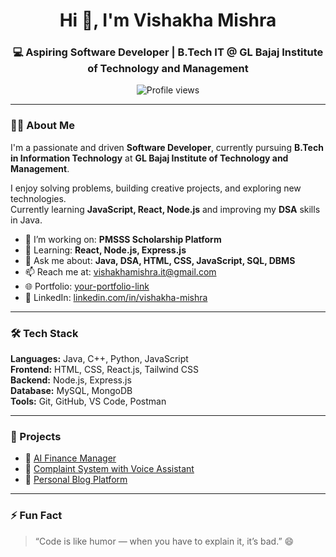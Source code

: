 <h1 align="center">Hi 👋, I'm Vishakha Mishra</h1>
<h3 align="center">💻 Aspiring Software Developer | B.Tech IT @ GL Bajaj Institute of Technology and Management</h3>

<p align="center">
  <img src="https://komarev.com/ghpvc/?username=vishakhamishra07&label=Profile%20Views&color=blueviolet&style=flat" alt="Profile views" />
</p>

---

### 👩‍💻 About Me

I'm a passionate and driven **Software Developer**, currently pursuing **B.Tech in Information Technology** at **GL Bajaj Institute of Technology and Management**.  

I enjoy solving problems, building creative projects, and exploring new technologies.  
Currently learning **JavaScript, React, Node.js** and improving my **DSA** skills in Java.

- 🔭 I’m working on: **PMSSS Scholarship Platform**
- 🌱 Learning: **React, Node.js, Express.js**
- 💬 Ask me about: **Java, DSA, HTML, CSS, JavaScript, SQL, DBMS**
- 📫 Reach me at: [vishakhamishra.it@gmail.com](mailto:vishakhamishra.it@gmail.com)
- 🌐 Portfolio: [your-portfolio-link](#)
- 💼 LinkedIn: [linkedin.com/in/vishakha-mishra](#)

---

### 🛠️ Tech Stack
**Languages:** Java, C++, Python, JavaScript  
**Frontend:** HTML, CSS, React.js, Tailwind CSS  
**Backend:** Node.js, Express.js  
**Database:** MySQL, MongoDB  
**Tools:** Git, GitHub, VS Code, Postman  

---

### 🚀 Projects
- 🔹 [AI Finance Manager](#)
- 🔹 [Complaint System with Voice Assistant](#)
- 🔹 [Personal Blog Platform](#)

---

### ⚡ Fun Fact
> “Code is like humor — when you have to explain it, it’s bad.” 😄

